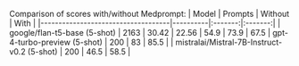 Comparison of scores with/without Medprompt:
|                Model               | Prompts |  Without |  With  |
|------------------------------------|----------|:-------:|:-------:|
| google/flan-t5-base (5-shot) | 2163 | 30.42 | 22.56 | 54.9 | 73.9 | 67.5
| gpt-4-turbo-preview (5-shot) | 200 | 83 | 85.5 |
| mistralai/Mistral-7B-Instruct-v0.2 (5-shot) | 200 | 46.5 | 58.5 |
